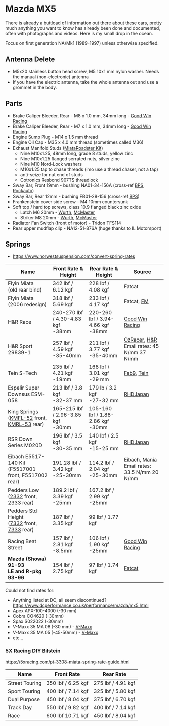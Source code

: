 # Mazda MX5

There is already a buttload of information out there about these cars, pretty much anything you want to know has already been done and documented, often with photographs and videos. Here is my small drop in the ocean.

Focus on first generation NA/Mk1 (1989-1997) unless otherwise specified.

## Antenna Delete

* M5x20 stainless button head screw, M5 10x1 mm nylon washer. Needs the manual (non-electronic) antenna
* If you have the electric antenna, take the whole antenna out and use a grommet in the body.

## Parts

* Brake Caliper Bleeder, Rear - M8 x 1.0 mm, 34mm long - [Good Win Racing](https://www.good-win-racing.com/Mazda-Performance-Part/61-0984.html)
* Brake Caliper Bleeder, Rear - M7 x 1.0 mm, 34mm long - [Good Win Racing](https://www.good-win-racing.com/Mazda-Performance-Part/61-0985.html)
* Engine Sump Plug - M14 x 1.5 mm thread
* Engine Oil Cap - M35 x 4.0 mm thread (sometimes called M36)
* Exhaust Manifold Studs ([MiataRoadster Kit](https://miataroadster.com/products/ols/products/miataroadster-exhaust-manifold-fastener-kits))
    - Nine M10x1.25, 48mm long, grade 8 studs, yellow zinc
    - Nine M10x1.25 flanged serrated nuts, silver zinc
    - Nine M10 Nord-Lock washers
    - M10x1.25 tap to chase threads (imo use a thread chaser, not a tap)
    - anti-seize for nut end of studs
    - Cotronics Resbond 907TS threadlock
* Sway Bar, Front 19mm - bushing NA01-34-156A (cross-ref [BPS](https://www.bestpartstore.co.uk/na0134156a-oen), [Rockauto](https://www.rockauto.com/en/catalog/mazda,1992,mx-5+miata,1.6l+l4,1190898,suspension,sway+bar+bushing,7624))
* Sway Bar, Rear 12mm - bushing FB01-28-156 (cross-ref [BPS](https://www.bestpartstore.co.uk/fb0128156-oen))
* Frankenstein cover side screw - M4 10mm countersunk
* Soft top / hard top screws, class 10.9 flanged black zinc oxide
    - Latch M6 20mm - [Wurth](https://eshop.wurth.com.au/-/425366%2020.sku/en/GB/AUD/?SupplierID=WuerthGroup-Wuerth&CampaignName=FC008), [McMaster](https://www.mcmaster.com/92137A535/)
    - Striker M8 20mm - [Wurth](https://eshop.wurth.com.au/-/425368%2020.sku/en/GB/AUD/?SupplierID=WuerthGroup-Wuerth&CampaignName=FC008), [McMaster](https://www.mcmaster.com/92137A644/)
* Radiator Fan Switch (front of motor) - Tridon TFS114
* Rear upper mudflap clip - NA12-51-876A (huge thanks to IL Motorsport)

## Springs

* https://www.norwestsuspension.com/convert-spring-rates

| Name | Front Rate & Height | Rear Rate & Height | Source |
|------|------------|-----------|--------|
| Flyin Miata<br>(old rear bind) | 342 lbf / 6.12 kgf | 228 lbf / 4.08 kgf | Fatcat |
| Flyin Miata<br>(2006 redesign) | 318 lbf / 5.69 kgf | 233 lbf / 4.17 kgf | Fatcat, [FM](https://flyinmiata.com/products/na-flyin-miata-springs) |
| H&R Race | 240-270 lbf / 4.30-4.83 kgf<br>-38mm | 220-260 lbf / 3.94-4.66 kgf<br>-38mm | [Good Win Racing](https://www.good-win-racing.com/Mazda-Performance-Part/61-0383.html) |
| H&R Sport 29839-1 | 257 lbf / 4.59 kgf<br>-35-40mm | 211 lbf / 3.77 kgf<br>-35-40mm | [OzRacer](https://www.ozracer.com.au/products/35mm-lowering-sport-springs-for-the-mazda-mx-5-na), [H&R](https://www.h-r.com/en/article/?articlenr=29839-1&datasuppliernr=5060)<br>Email rates: 45 N/mm 37 N/mm |
| Tein S-Tech | 235 lbf / 4.21 kgf<br>-19mm | 168 lbf / 3.01 kgf<br>-29 mm | [Fab9](https://fab9tuning.com/tein-lowering-springs/), [Tein](https://www.tein.co.jp/srch/eng_search.php?maker=MAZDA&carmodel=ROADSTER&modelyear=1989.09-1998.01&item=default&restype=1&allvch=0&genuine=0) |
| Espelir Super Downsus ESM-058 | 213 lbf / 3.8 kgf<br>-32-37 mm | 179 lb / 3.2 kgf<br>-27-32 mm | [RHDJapan](https://www.rhdjapan.com/espelir-super-downsus-series-coil-spring-suspension-full-set-roadster-na6ce-na8c.html) |
| King Springs<br>([KMFL-52](https://kingsprings.com.au/catalogue/product/930/kmfl-52) front, [KMRL-53](https://kingsprings.com.au/catalogue/product/932/kmrl-53) rear) | 165-215 lbf / 2.96-3.85 kgf<br>-30mm | 105-160 lbf / 1.88-2.86 kgf<br>-30mm |  |
| RSR Down Series M020D | 196 lbf / 3.5 kgf<br>-30-35 mm | 140 lbf / 2.5 kgf<br>-15-25 mm | [RHDJapan](https://www.rhdjapan.com/rs-r-down-series-coil-spring-suspension-full-set-na6ce-na8c.html) |
| Eibach E5517-140 Kit<br>(F5517001 front, F5517002 rear) | 191.28 lbf / 3.42 kgf<br>-25-30mm | 114.2 lbf / 2.04 kgf<br>-25-30mm | [Eibach](https://www.eibachshop.co.uk/products/eibach-pro-kit-lowering-springs-e5517-140), [Mania](https://mx5mania.com.au/products/eibach-spring-kit-na-1989-1997-pro-kit)<br>Email rates: 33.5 N/mm 20 N/mm |
| Pedders Low<br>([2332](https://www.pedders.com.au/product/pedders-sportsryder-coil-spring-2332) front, [2333](https://www.pedders.com.au/product/pedders-sportsryder-coil-spring-2333) rear) | 189.2 lbf / 3.39 kgf<br>-25mm | 167.2 lbf / 2.99 kgf<br>-25mm |  |
| Pedders Std Height<br>([7332](https://www.pedders.com.au/product/pedders-coil-spring-7332) front, [7333](https://www.pedders.com.au/product/pedders-coil-spring-7333) rear) | 187 lbf / 3.35 kgf | 99 lbf / 1.77 kgf |  |
| Racing Beat Street | 157 lbf / 2.81 kgf<br>-8.5mm | 106 lbf / 1.90 kgf<br>-25mm | [Good Win Racing](https://www.good-win-racing.com/Mazda-Performance-Part/61-1664.html) |
| **Mazda (Showa) 91-93**<br>**LE and R-pkg 93-96** | 154 lbf / 2.75 kgf | 97 lbf / 1.74 kgf | [Fatcat](https://web.archive.org/web/20130903094019/http://www.fatcatmotorsports.com/FRC_1_6NA/FCM_MSDS_1_6NA.htm) |

Could not find rates for:

* Anything listed at DC, all seem discontinued? https://www.dcperformance.co.uk/performance/mazda/mx5.html
* Apex APX-100-4000 (-30 mm)
* Cobra CO4620 (-30mm)
* Spax S022022 (-30mm)
* V-Maxx 35 MA 08 (-30 mm) - [V-Maxx](https://www.v-maxx.com/en/products/lowering-springs/1792)
* V-Maxx 35 MA 05 (-45-50mm) - [V-Maxx](https://www.v-maxx.com/en/products/lowering-springs/1789)
* etc...

### 5X Racing DIY Bilstein

https://5xracing.com/pt-3308-miata-spring-rate-guide.html

| Name | Front Rate | Rear Rate |
|------|------------|-----------|
| Street Touring | 350 lbf / 6.25 kgf | 275 lbf / 4.91 kgf |
| Sport Touring | 400 lbf / 7.14 kgf | 325 lbf / 5.80 kgf |
| Dual Purpose | 450 lbf / 8.04 kgf | 375 lbf / 6.70 kgf |
| Track Day | 550 lbf / 9.82 kgf | 400 lbf / 7.14 kgf |
| Race | 600 lbf 10.71 kgf | 450 lbf / 8.04 kgf |
